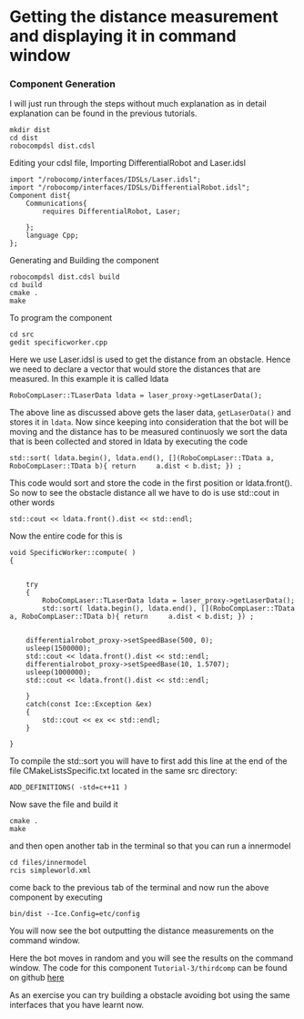 # Getting the distance measurement and displaying it in command window

### Component Generation
I will just run through the steps without much explanation as in detail explanation can be found in the previous tutorials.

	mkdir dist
	cd dist
	robocompdsl dist.cdsl

Editing your cdsl file, Importing DifferentialRobot and Laser.idsl

	import "/robocomp/interfaces/IDSLs/Laser.idsl";
	import "/robocomp/interfaces/IDSLs/DifferentialRobot.idsl";
	Component dist{
		Communications{
			requires DifferentialRobot, Laser;

		};
		language Cpp;
	};

Generating and Building the component
	
	robocompdsl dist.cdsl build
	cd build
	cmake .
	make

To program the component
	
	cd src
	gedit specificworker.cpp

Here we use Laser.idsl is used to get the distance from an obstacle. Hence we need to declare a vector that would store the distances that are measured. In this example it is called ldata

	RoboCompLaser::TLaserData ldata = laser_proxy->getLaserData();

The above line as discussed above gets the laser data, `getLaserData()` and stores it in `ldata`. Now since keeping into consideration that the bot will be moving and the distance has to be measured continuosly we sort the data that is been collected and stored in ldata by executing the code

```
std::sort( ldata.begin(), ldata.end(), [](RoboCompLaser::TData a, RoboCompLaser::TData b){ return     a.dist < b.dist; }) ;
```

This code would sort and store the code in the first position or ldata.front(). So now to see the obstacle distance all we have to do is use std::cout in other words

	std::cout << ldata.front().dist << std::endl;


Now the entire code for this is 

```
void SpecificWorker::compute( )
{


    try
    {
        RoboCompLaser::TLaserData ldata = laser_proxy->getLaserData();
        std::sort( ldata.begin(), ldata.end(), [](RoboCompLaser::TData a, RoboCompLaser::TData b){ return     a.dist < b.dist; }) ;
        
	
	differentialrobot_proxy->setSpeedBase(500, 0); 
  	usleep(1500000);
	std::cout << ldata.front().dist << std::endl;
  	differentialrobot_proxy->setSpeedBase(10, 1.5707);  
  	usleep(1000000);
	std::cout << ldata.front().dist << std::endl;
       	
    }
    catch(const Ice::Exception &ex)
    {
        std::cout << ex << std::endl;
    }

}
```

To compile the std::sort you will have to first add this line at the end of the file CMakeListsSpecific.txt located in the same src directory:

    ADD_DEFINITIONS( -std=c++11 )

Now save the file and build it

	cmake .
	make

and then open another tab in the terminal so that you can run a innermodel

	cd files/innermodel
	rcis simpleworld.xml

come back to the previous tab of the terminal and now run the above component by executing

	bin/dist --Ice.Config=etc/config

You will now see the bot outputting the distance measurements on the command window.

Here the bot moves in random and you will see the results on the command window. The code for this component `Tutorial-3/thirdcomp` can be found on github [here](https://github.com/rajathkumarmp/RoboComp-Components/tree/master/lasercomp-1)

As an exercise you can try building a obstacle avoiding bot using the same interfaces that you have learnt now.
